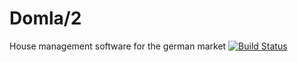 # Domla/2
House management software for the german market
[![Build Status](https://domla-hvs.visualstudio.com/_apis/public/build/definitions/46b6307b-9122-4e32-97f4-4afd89bf2fa4/2/badge)](https://domla-hvs.visualstudio.com/Domla2/Domla2%20Team/_build/index?definitionId=2)
